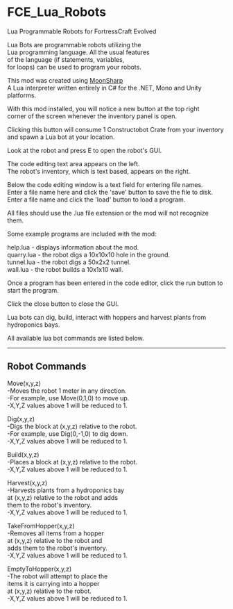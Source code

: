 # FCE_Lua_Robots
Lua Programmable Robots for FortressCraft Evolved  

Lua Bots are programmable robots utilizing the  
Lua programming language. All the usual features  
of the language (if statements, variables,  
for loops) can be used to program your robots.  

This mod was created using [MoonSharp](https://www.moonsharp.org/)  
A Lua interpreter written entirely in C# for the .NET, Mono and Unity platforms.  

With this mod installed, you will notice a new button at the top right  
corner of the screen whenever the inventory panel is open.  

Clicking this button will consume 1 Constructobot Crate from your inventory  
and spawn a Lua bot at your location.  

Look at the robot and press E to open the robot's GUI.  

The code editing text area appears on the left.  
The robot's inventory, which is text based, appears on the right.  

Below the code editing window is a text field for entering file names.  
Enter a file name here and click the 'save' button to save the file to disk.  
Enter a file name and click the 'load' button to load a program.  

All files should use the .lua file extension or the mod will not recognize them.  

Some example programs are included with the mod:  

help.lua - displays information about the mod.  
quarry.lua - the robot digs a 10x10x10 hole in the ground.  
tunnel.lua - the robot digs a 50x2x2 tunnel.  
wall.lua - the robot builds a 10x1x10 wall.  

Once a program has been entered in the code editor, click the run button to start the program.  

Click the close button to close the GUI.  

Lua bots can dig, build, interact with hoppers and harvest plants from hydroponics bays.  

All available lua bot commands are listed below.  

--------------------------
Robot Commands
--------------------------

Move(x,y,z)  
	-Moves the robot 1 meter in any direction.  
	-For example, use Move(0,1,0) to move up.  
	-X,Y,Z values above 1 will be reduced to 1.  

Dig(x,y,z)  
	-Digs the block at (x,y,z) relative to the robot.  
	-For example, use Dig(0,-1,0) to dig down.  
	-X,Y,Z values above 1 will be reduced to 1.  

Build(x,y,z)  
	-Places a block at (x,y,z) relative to the robot.  
	-X,Y,Z values above 1 will be reduced to 1.  

Harvest(x,y,z)  
	-Harvests plants from a hydroponics bay  
	 at (x,y,z) relative to the robot and adds  
	 them to the robot's inventory.  
	-X,Y,Z values above 1 will be reduced to 1.  

TakeFromHopper(x,y,z)  
	-Removes all items from a hopper  
	 at (x,y,z) relative to the robot and  
	 adds them to the robot's inventory.  
	-X,Y,Z values above 1 will be reduced to 1.  

EmptyToHopper(x,y,z)  
	-The robot will attempt to place the  
	 items it is carrying into a hopper  
	 at (x,y,z) relative to the robot.  
	-X,Y,Z values above 1 will be reduced to 1.  
